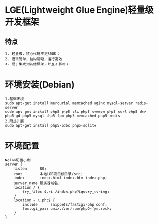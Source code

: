 # LGE(Lightweight Glue Engine)轻量级开发框架
## 特点
    1. 轻量级，核心代码不足800K；
    2. 逻辑简单，结构清晰，运行高效；
    3. 易于集成到其他框架，并互不影响；

# 环境安装(Debian)
    1.基础环境
    sudo apt-get install mercurial memcached nginx mysql-server redis-server
    sudo apt-get install php5 php5-cli php5-common php5-curl php5-dev php5-gd php5-mysql php5-fpm php5-memcached php5-redis
    2.附加扩展
    sudo apt-get install php5-odbc php5-sqlite


# 环境配置
    Nginx配置示例
    server {
        listen      80;
        root        本地LGE项目根目录/src;
        index       index.html index.htm index.php;
        server_name 服务器域名;
        location / {
            try_files $uri /index.php?$query_string;
        }
        location ~ \.php$ {
            include      snippets/fastcgi-php.conf;
            fastcgi_pass unix:/var/run/php5-fpm.sock;
        }
    }


